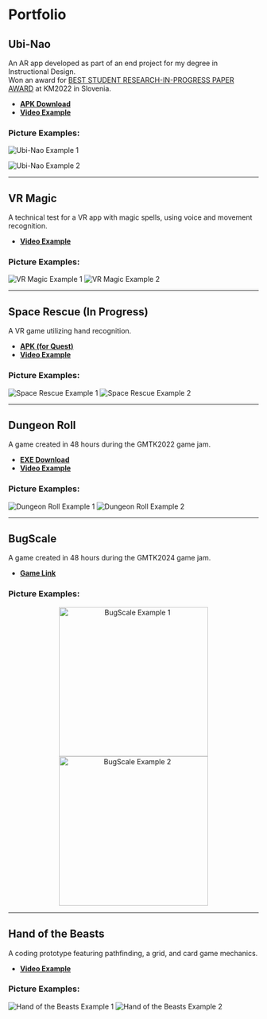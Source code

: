 # Portfolio

## Ubi-Nao  
An AR app developed as part of an end project for my degree in Instructional Design.  
Won an award for [BEST STUDENT RESEARCH-IN-PROGRESS PAPER AWARD](https://iiakm.org/awards/bestpaper.php) at KM2022 in Slovenia.  

- **[APK Download](https://drive.google.com/file/d/1Haw7W5ggtROrelb1BYDLrdTija-G9Hvw/view?usp=sharing)**  
- **[Video Example](https://github.com/MaximLantsman/Portfilio/assets/50078556/88aadb3b-adbe-4dfc-9e2a-829518c76ce5)**  

### Picture Examples:
![Ubi-Nao Example 1](https://github.com/MaximLantsman/Portfilio/assets/50078556/b7a60a29-4d5a-4029-9ce0-9b45143f748f)

![Ubi-Nao Example 2](https://github.com/MaximLantsman/Portfilio/assets/50078556/480973b3-18b2-4659-abcb-1bae5dc1f6f9)

---

## VR Magic  
A technical test for a VR app with magic spells, using voice and movement recognition.  

- **[Video Example](https://github.com/MaximLantsman/Portfilio/assets/50078556/a2e27b92-fb34-4be9-94bd-411c222b5b53)**  

### Picture Examples:
![VR Magic Example 1](https://github.com/MaximLantsman/Portfilio/assets/50078556/ca9e440a-6ab6-4041-9abe-d711fa9e92d0)
![VR Magic Example 2](https://github.com/MaximLantsman/Portfilio/assets/50078556/bbfd6866-8ec0-44a8-9a0d-0d87654285d6)

---

## Space Rescue (In Progress)  
A VR game utilizing hand recognition.  

- **[APK (for Quest)](https://drive.google.com/file/d/1gMOXmbZQNhgnoGj7W8fz--ptpDu-_cY6/view?usp=sharing)**  
- **[Video Example](https://github.com/MaximLantsman/Portfilio/assets/50078556/96643186-bb53-43b8-ae51-b7bcd5b80efc)**  

### Picture Examples:
![Space Rescue Example 1](https://github.com/MaximLantsman/Portfilio/assets/50078556/16b099e4-fe4e-4fdb-a268-7a60ff9191ae)
![Space Rescue Example 2](https://github.com/MaximLantsman/Portfilio/assets/50078556/211a9181-b8d1-4494-8461-e72b27e7751b)

---

## Dungeon Roll  
A game created in 48 hours during the GMTK2022 game jam.  

- **[EXE Download](https://drive.google.com/drive/folders/17DbYMHBjKB6MIUgejSq3mH-cAaTTHgGw?usp=sharing)**  
- **[Video Example](https://github.com/MaximLantsman/Portfilio/assets/50078556/05cb91cb-e30b-4d57-afc1-b508dfb7b3e6)**  

### Picture Examples:
![Dungeon Roll Example 1](https://github.com/MaximLantsman/Portfilio/assets/50078556/837c7cbe-1a77-43d1-a744-5809fb3899d8)
![Dungeon Roll Example 2](https://github.com/MaximLantsman/Portfilio/assets/50078556/a677ea23-cda0-439e-8305-b78831f0d87c)

---

## BugScale  
A game created in 48 hours during the GMTK2024 game jam.  

- **[Game Link](https://maximlantsman.itch.io/bugscale)**  

### Picture Examples:
<p align="center">
  <img src="https://github.com/user-attachments/assets/d4f29024-b100-43a4-a184-1fac0e65d94e" alt="BugScale Example 1" width="300" height="300">
  <img src="https://github.com/user-attachments/assets/18873437-d85d-4018-9ce3-6a3c598f1764" alt="BugScale Example 2" width="300" height="300">
</p>

---

## Hand of the Beasts  
A coding prototype featuring pathfinding, a grid, and card game mechanics.  

- **[Video Example](https://github.com/MaximLantsman/Portfilio/assets/50078556/0b709d84-069d-4e4f-9677-7c22ec3df2c1)**  

### Picture Examples:
![Hand of the Beasts Example 1](https://github.com/MaximLantsman/Portfilio/assets/50078556/ab31d195-2143-45df-94a1-cb4046260001)
![Hand of the Beasts Example 2](https://github.com/MaximLantsman/Portfilio/assets/50078556/27ee4bec-7893-41f1-8cd3-c1c063f5b03d)
